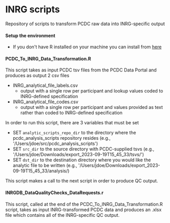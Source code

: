 # INRG scripts
Repository of scripts to transform PCDC raw data into INRG-specific output

#### Setup the environment
- If you don't have R installed on your machine you can install from [here](https://posit.co/download/rstudio-desktop/)

#### PCDC_To_INRG_Data_Transformation.R
This script takes as input PCDC tsv files from the PCDC Data Portal and produces as output 2 csv files

- INRG_analytical_file_labels.csv
    - output with a single row per participant and lookup values coded to INRG-defined specification
- INRG_analytical_file_codes.csv
    - output with a single row per participant and values provided as text rather than coded to INRG-defined specification

In order to run this script, there are 3 variables that must be set 

- SET `analytic_scripts_repo_dir` to the directory where the pcdc_analysis_scripts repository resides (e.g., '/Users/jdoe/src/pcdc_analysis_scripts')
- SET `src_dir` to the source directory with PCDC-supplied tsvs (e.g., '/Users/jdoe/Downloads/export_2023-09-19T15_45_33/tsvs/')
- SET `dst_dir` to the destination directory where you would like the analytic file to be written (e.g., '/Users/jdoe/Downloads/export_2023-09-19T15_45_33/analysis/)


This script makes a call to the next script in order to produce QC output.

#### INRGDB_DataQualityChecks_DataRequests.r
This script, called at the end of the PCDC_To_INRG_Data_Transformation.R script, takes as input INRG-transformed PCDC data and produces an .xlsx file which contains all of the INRG-specific QC output.
